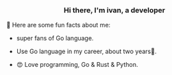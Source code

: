 <h3 align="center">Hi there, I'm ivan, a developer  </h3>
  
🔫 Here are some fun facts about me:

- super fans of Go language.

- Use Go language in my career, about two years🤣.

- 😍 Love programming, Go & Rust & Python.

<!---
yicixin/yicixin is a ✨ special ✨ repository because its `README.md` (this file) appears on your GitHub profile.
You can click the Preview link to take a look at your changes.
--->
